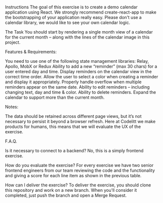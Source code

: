 Instructions
The goal of this exercise is to create a demo calendar application using React. We strongly recommend create-react-app to make the bootstrapping of your application really easy.
Please don't use a calendar library, we would like to see your own calendar logic.

The Task
You should start by rendering a single month view of a calendar for the current month – along with the lines of the calendar image in this project.

Features & Requirements:

You need to use one of the following state management libraries: Relay, Apollo, MobX or Redux
Ability to add a new “reminder” (max 30 chars) for a user entered day and time.
Display reminders on the calendar view in the correct time order.
Allow the user to select a color when creating a reminder and display it appropriately.
Properly handle overflow when multiple reminders appear on the same date.
Ability to edit reminders – including changing text, day and time & color.
Ability to delete reminders.
Expand the calendar to support more than the current month.


Notes:

The data should be retained across different page views, but it’s not necessary to persist it beyond a browser refresh.
Here at Codelitt we make products for humans, this means that we will evaluate the UX of the exercise.


F.A.Q.

Is it necessary to connect to a backend?
No, this is a simply frontend exercise.

How do you evaluate the exercise?
For every exercise we have two senior frontend engineers from our team reviewing the code and the functionality and giving a score for each line item as shown in the previous table.

How can I deliver the exercise?
To deliver the exercise, you should clone this repository and work on a new branch. When you'll consider it completed, just push the branch and open a Merge Request.
